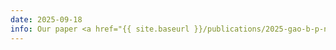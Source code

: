 ```yaml
---
date: 2025-09-18
info: Our paper <a href="{{ site.baseurl }}/publications/2025-gao-b-p-neurips-coloke">Conformal Online Learning of Deep Koopman Linear Embeddings</a> has been accepted to NeurIPS!
---
```

